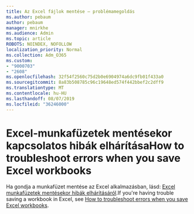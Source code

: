```yaml
---
title: Az Excel fájlok mentése – problémamegoldás
ms.author: pebaum
author: pebaum
manager: mnirkhe
ms.audience: Admin
ms.topic: article
ROBOTS: NOINDEX, NOFOLLOW
localization_priority: Normal
ms.collection: Adm_O365
ms.custom:
- "9000703"
- "2608"
ms.openlocfilehash: 32f54f2560c75d2b0e6904974a6dc9fb01f433a0
ms.sourcegitcommit: 8a83b508785c96c19648ed574f442bbef2c2dff9
ms.translationtype: MT
ms.contentlocale: hu-HU
ms.lasthandoff: 08/07/2019
ms.locfileid: "36246000"
---
```

# <a name="how-to-troubleshoot-errors-when-you-save-excel-workbooks"></a><span data-ttu-id="07812-102">Excel-munkafüzetek mentésekor kapcsolatos hibák elhárítása</span><span class="sxs-lookup"><span data-stu-id="07812-102">How to troubleshoot errors when you save Excel workbooks</span></span>

<span data-ttu-id="07812-103">Ha gondja a munkafüzet mentése az Excel alkalmazásban, lásd: [Excel munkafüzetek mentésekor hibák elhárításáról](https://docs.microsoft.com/office/troubleshoot/excel/issue-when-save-excel-workbooks).</span><span class="sxs-lookup"><span data-stu-id="07812-103">If you're having trouble saving a workbook in Excel, see [ How to troubleshoot errors when you save Excel workbooks](https://docs.microsoft.com/office/troubleshoot/excel/issue-when-save-excel-workbooks).</span></span>
